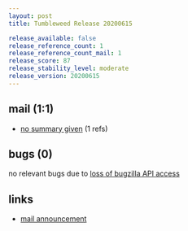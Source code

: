 ```yaml
---
layout: post
title: Tumbleweed Release 20200615

release_available: false
release_reference_count: 1
release_reference_count_mail: 1
release_score: 87
release_stability_level: moderate
release_version: 20200615
---
```


## mail (1:1)

- [no summary given](https://github.com/boombatower/tumbleweed-review/issues/10) (1 refs)

## bugs (0)

<!--more-->

no relevant bugs due to [loss of bugzilla API access](https://bugzilla.opensuse.org/show_bug.cgi?id=1157722)



## links

- [mail announcement](https://github.com/boombatower/tumbleweed-review/issues/10)
